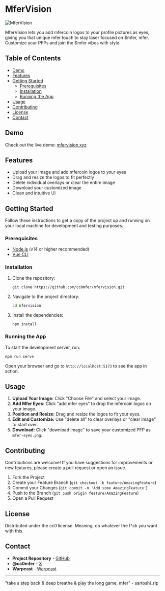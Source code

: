 # MferVision

![MferVision](https://i.ibb.co/CPdYbf0/mfer-eyes-2024-05-18-T074056-958.png)

MferVision lets you add mfercoin logos to your profile pictures as eyes, giving you that unique mfer touch to stay laser focused on $mfer, mfer. Customize your PFPs and join the $mfer vibes with style.

## Table of Contents

- [Demo](#demo)
- [Features](#features)
- [Getting Started](#getting-started)
  - [Prerequisites](#prerequisites)
  - [Installation](#installation)
  - [Running the App](#running-the-app)
- [Usage](#usage)
- [Contributing](#contributing)
- [License](#license)
- [Contact](#contact)

## Demo

Check out the live demo: [mfervision.xyz](https://mfervision.xyz)

## Features

- Upload your image and add mfercoin logos to your eyes
- Drag and resize the logos to fit perfectly
- Delete individual overlays or clear the entire image
- Download your customized image
- Clean and intuitive UI

## Getting Started

Follow these instructions to get a copy of the project up and running on your local machine for development and testing purposes.

### Prerequisites

- [Node.js](https://nodejs.org/en/download/) (v14 or higher recommended)
- [Vue CLI](https://cli.vuejs.org/guide/installation.html)

### Installation

1. Clone the repository:
   ```sh
   git clone https://github.com/cc0mfer/mfervision.git
   ```
2. Navigate to the project directory:
   ```sh
   cd mfervision
   ```
3. Install the dependencies:
   ```sh
   npm install
   ```

### Running the App

To start the development server, run:
```sh
npm run serve
```

Open your browser and go to `http://localhost:5173` to see the app in action.

## Usage

1. **Upload Your Image:** Click "Choose File" and select your image.
2. **Add Mfer Eyes:** Click "add mfer eyes" to drop the mfercoin logos on your image.
3. **Position and Resize:** Drag and resize the logos to fit your eyes.
4. **Edit and Customize:** Use "delete all" to clear overlays or "clear image" to start over.
5. **Download:** Click "download image" to save your customized PFP as `mfer-eyes.png`.

## Contributing

Contributions are welcome! If you have suggestions for improvements or new features, please create a pull request or open an issue.

1. Fork the Project
2. Create your Feature Branch (`git checkout -b feature/AmazingFeature`)
3. Commit your Changes (`git commit -m 'Add some AmazingFeature'`)
4. Push to the Branch (`git push origin feature/AmazingFeature`)
5. Open a Pull Request

## License

Distributed under the cc0 license. Meaning, do whatever the f^ck you want with this.

## Contact

- **Project Repository** - [GitHub](https://github.com/cc0mfer/mfervision)
- **@cc0mfer** - [X](https://x.com/cc0mfer)
- **Warpcast** - [Warpcast](https://warpcast.com/cc0mfer)

---

"take a step back & deep breathe & play the long game, mfer" - sartoshi_rip